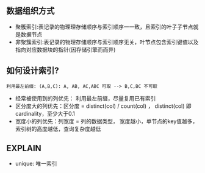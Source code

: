 

## 数据组织方式
* 聚簇索引:表记录的物理理存储顺序与索引顺序⼀一致，且索引的叶⼦子节点就是数据节点
* ⾮聚簇索引:表记录的物理存储顺序与索引顺序无关，叶节点包含索引键值以及指向对应数据块的指针(因存储引擎⽽而异)


## 如何设计索引?

    利⽤最左前缀: (A,B,C): A, AB, AC,ABC 可取 --> B,C,BC 不可取

* 经常被使用到的列优先： 利用最左前缀，尽量复用已有索引
* 区分度⼤的列优先：区分度 = distinct(col) / count(col) ， distinct(col) 即cardinality，⾄少大于0.1
* 宽度⼩的列优先：列宽度 = 列的数据类型， 宽度越⼩，单节点的key值越多，索引树的⾼度越低，查询复杂度越低

## EXPLAIN


* unique: 唯一索引
